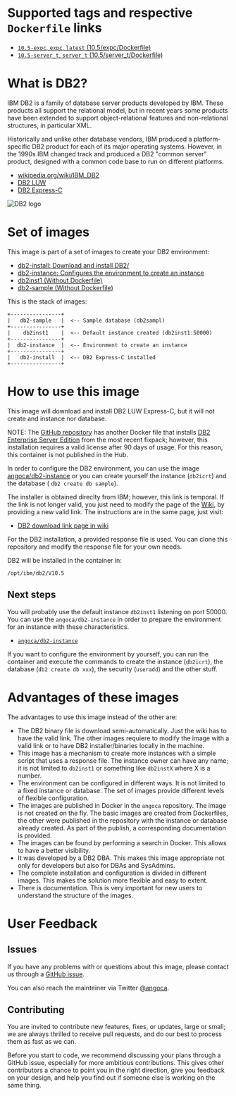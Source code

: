 # Supported tags and respective `Dockerfile` links

 * [`10.5-expc`, `expc`, `latest` (10.5/expc/Dockerfile)](https://github.com/angoca/db2-docker/blob/master/install/10.5/expc/Dockerfile)
 * [`10.5-server_t`, `server_t` (10.5/server_t/Dockerfile)](https://github.com/angoca/db2-docker/blob/master/install/10.5/server_t/Dockerfile)

# What is DB2?

IBM DB2 is a family of database server products developed by IBM.
These products all support the relational model, but in recent years some
products have been extended to support object-relational features and
non-relational structures, in particular XML.

Historically and unlike other database vendors, IBM produced a
platform-specific DB2 product for each of its major operating systems.
However, in the 1990s IBM changed track and produced a DB2 "common server"
product, designed with a common code base to run on different platforms.

 * [wikipedia.org/wiki/IBM_DB2](https://en.wikipedia.org/wiki/IBM_DB2)
 * [DB2 LUW](http://www.ibm.com/analytics/us/en/technology/db2/)
 * [DB2 Express-C](http://www.ibm.com/software/data/db2/express-c/download.html)

![DB2 logo](https://raw.githubusercontent.com/angoca/db2-docker/master/install/10.5/expc/logo.png)

# Set of images

This image is part of a set of images to create your DB2 environment:

 * [db2-install: Download and install DB2/](https://registry.hub.docker.com/u/angoca/db2-install/)
 * [db2-instance: Configures the environment to create an instance](https://registry.hub.docker.com/u/angoca/db2-instance/)
 * [db2inst1 (Without Dockerfile)](https://registry.hub.docker.com/u/angoca/db2inst1/)
 * [db2-sample (Without Dockerfile)](https://registry.hub.docker.com/u/angoca/db2-sample/)

This is the stack of images:

    +----------------+
    |   db2-sample   |  <-- Sample database (db2sampl)
    +----------------+
    |    db2inst1    |  <-- Default instance created (db2inst1:50000)
    +----------------+
    |  db2-instance  |  <-- Environment to create an instance
    +----------------+
    |   db2-install  |  <-- DB2 Express-C installed
    +----------------+

# How to use this image

This image will download and install DB2 LUW Express-C, but it will not create
and instance nor database.

NOTE: The 
[GitHub repository](https://github.com/angoca/db2-docker)
has another Docker file that installs 
[DB2 Enterprise Server Edition](https://github.com/angoca/db2-docker/tree/master/install/10.5/server_t)
from the most recent fixpack; however, this installation requires
a valid license after 90 days of usage. For this reason, this container
is not published in the Hub.

In order to configure the DB2 environment, you can use the image
[angoca/db2-instance](https://registry.hub.docker.com/u/angoca/db2-instance/)
or you can create yourself the instance (`db2icrt`) and the database (
`db2 create db sample`).

The installer is obtained direclty from IBM; however, this link is temporal.
If the link is not longer valid, you just need to modify the page of the 
[Wiki](https://github.com/angoca/db2-docker/wiki/db2-link-expc),
by providing a new valid link.
The instructions are in the same page, just visit:

 * [DB2 download link page in wiki](https://github.com/angoca/db2-docker/wiki/db2-link-expc)

For the DB2 installation, a provided response file is used.
You can clone this repository and modify the response file for your own needs.

DB2 will be installed in the container in:

    /opt/ibm/db2/V10.5

## Next steps

You will probably use the default instance `db2inst1` listening on port 50000.
You can use the `angoca/db2-instance` in order to prepare the environment for
an instance with these characteristics.

 * [`angoca/db2-instance`](https://registry.hub.docker.com/u/angoca/db2-instance/)

If you want to configure the environment by yourself, you can run the container
and execute the commands to create the instance (`db2icrt`), the database
(`db2 create db xxx`), the security (`useradd`) and the other stuff.

# Advantages of these images

The advantages to use this image instead of the other are:

 * The DB2 binary file is download semi-automatically.
   Just the wiki has to have the valid link.
   The other images requiere to modify the image with a valid link or to have
   DB2 installer/binaries locally in the machine.
 * This image has a mechanism to create more instances with a simple script
   that uses a response file.
   The instance owner can have any name; it is not limited to `db2inst1` or
   something like `db2instX` where X is a number.
 * The environment can be configured in different ways.
   It is not limited to a fixed instance or database.
   The set of images provide different levels of flexible configuration.
 * The images are published in Docker in the `angoca` repository.
   The image is not created on the fly.
   The basic images are created from Dockerfiles, the other were published
   in the repository with the instance or database already created.
   As part of the publish, a corresponding documentation is provided.
 * The images can be found by performing a search in Docker.
   This allows to have a better visibility.
 * It was developed by a DB2 DBA.
   This makes this image appropriate not only for developers but also for DBAs
   and SysAdmins.
 * The complete installation and configuration is divided in different images.
   This makes the solution more flexible and easy to extent.
 * There is documentation.
   This is very important for new users to understand the structure of the
   images.

# User Feedback

## Issues

If you have any problems with or questions about this image, please contact us
through a [GitHub issue](https://github.com/angoca/db2-dockers/issues).

You can also reach the mainteiner via Twitter
[@angoca](https://twitter.com/angoca).

## Contributing

You are invited to contribute new features, fixes, or updates, large or small;
we are always thrilled to receive pull requests, and do our best to process them
as fast as we can.

Before you start to code, we recommend discussing your plans through a GitHub
issue, especially for more ambitious contributions.
This gives other contributors a chance to point you in the right direction,
give you feedback on your design, and help you find out if someone else is
working on the same thing.

